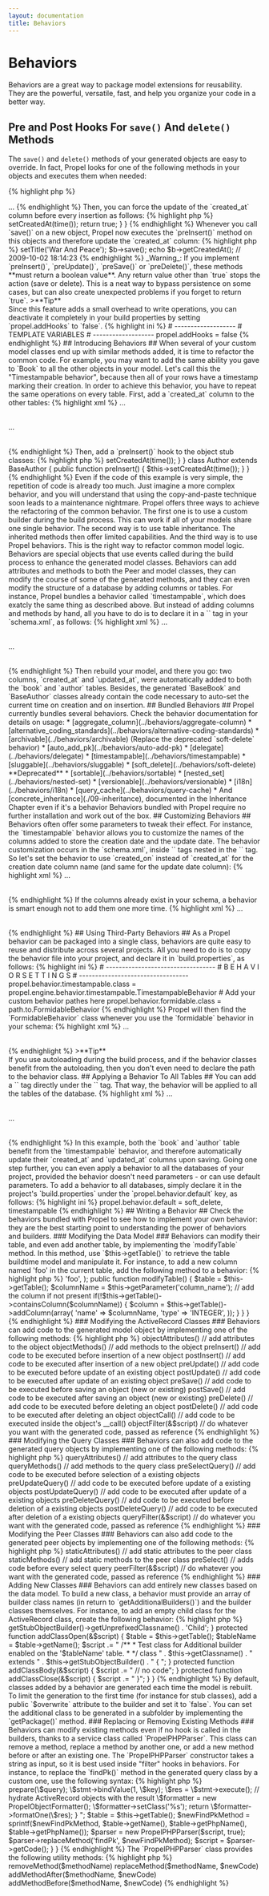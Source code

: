 ```yaml
---
layout: documentation
title: Behaviors
---
```



# Behaviors #

Behaviors are a great way to package model extensions for reusability. They are the powerful, versatile, fast, and help you organize your code in a better way.

## Pre and Post Hooks For `save()` And `delete()` Methods ##

The `save()` and `delete()` methods of your generated objects are easy to override. In fact, Propel looks for one of the following methods in your objects and executes them when needed:

{% highlight php %}
<?php
// save() hooks
preInsert()            // code executed before insertion of a new object
postInsert()           // code executed after insertion of a new object
preUpdate()            // code executed before update of an existing object
postUpdate()           // code executed after update of an existing object
preSave()              // code executed before saving an object (new or existing)
postSave()             // code executed after saving an object (new or existing)
// delete() hooks
preDelete()            // code executed before deleting an object
postDelete()           // code executed after deleting an object
{% endhighlight %}

For example, you may want to keep track of the creation date of every row in the `book` table. In order to achieve this behavior, you can add a `created_at` column to the table in `schema.xml`:

{% highlight xml %}
<table name="book">
  ...
  <column name="created_at" type="timestamp" />
</table>
{% endhighlight %}

Then, you can force the update of the `created_at` column before every insertion as follows:

{% highlight php %}
<?php
class Book extends BaseBook
{
  public function preInsert(PropelPDO $con = null)
  {
    $this->setCreatedAt(time());
    return true;
  }
}
{% endhighlight %}

Whenever you call `save()` on a new object, Propel now executes the `preInsert()` method on this objects and therefore update the `created_at` column:

{% highlight php %}
<?php
$b = new Book();
$b->setTitle('War And Peace');
$b->save();
echo $b->getCreatedAt(); // 2009-10-02 18:14:23
{% endhighlight %}

_Warning_: If you implement `preInsert()`, `preUpdate()`, `preSave()` or `preDelete()`, these methods **must return a boolean value**. Any return value other than `true` stops the action (save or delete). This is a neat way to bypass persistence on some cases, but can also create unexpected problems if you forget to return `true`.

>**Tip**<br />Since this feature adds a small overhead to write operations, you can deactivate it completely in your build properties by setting `propel.addHooks` to `false`.

{% highlight ini %}
# -------------------
#  TEMPLATE VARIABLES
# -------------------
propel.addHooks = false
{% endhighlight %}

## Introducing Behaviors ##

When several of your custom model classes end up with similar methods added, it is time to refactor the common code.

For example, you may want to add the same ability you gave to `Book` to all the other objects in your model. Let's call this the "Timestampable behavior", because then all of your rows have a timestamp marking their creation. In order to achieve this behavior, you have to repeat the same operations on every table. First, add a `created_at` column to the other tables:

{% highlight xml %}
<table name="book">
  ...
  <column name="created_at" type="timestamp" />
</table>
<table name="author">
  ...
  <column name="created_at" type="timestamp" />
</table>
{% endhighlight %}

Then, add a `preInsert()` hook to the object stub classes:

{% highlight php %}
<?php
class Book extends BaseBook
{
  public function preInsert()
  {
    $this->setCreatedAt(time());
  }
}

class Author extends BaseAuthor
{
  public function preInsert()
  {
    $this->setCreatedAt(time());
  }
}
{% endhighlight %}

Even if the code of this example is very simple, the repetition of code is already too much. Just imagine a more complex behavior, and you will understand that using the copy-and-paste technique soon leads to a maintenance nightmare.

Propel offers three ways to achieve the refactoring of the common behavior. The first one is to use a custom builder during the build process. This can work if all of your models share one single behavior. The second way is to use table inheritance. The inherited methods then offer limited capabilities. And the third way is to use Propel behaviors. This is the right way to refactor common model logic.

Behaviors are special objects that use events called during the build process to enhance the generated model classes. Behaviors can add attributes and methods to both the Peer and model classes, they can modify the course of some of the generated methods, and they can even modify the structure of a database by adding columns or tables.

For instance, Propel bundles a behavior called `timestampable`, which does exatcly the same thing as described above. But instead of adding columns and methods by hand, all you have to do is to declare it in a `<behavior>` tag in your `schema.xml`, as follows:

{% highlight xml %}
<table name="book">
  ...
  <behavior name="timestampable" />
</table>
<table name="author">
  ...
  <behavior name="timestampable" />
</table>
{% endhighlight %}

Then rebuild your model, and there you go: two columns, `created_at` and `updated_at`, were automatically added to both the `book` and `author` tables. Besides, the generated `BaseBook` and `BaseAuthor` classes already contain the code necessary to auto-set the current time on creation and on insertion.

## Bundled Behaviors ##

Propel currently bundles several behaviors. Check the behavior documentation for details on usage:

* [aggregate_column](../behaviors/aggregate-column)
* [alternative_coding_standards](../behaviors/alternative-coding-standards)
* [archivable](../behaviors/archivable) (Replace the deprecated `soft-delete` behavior)
* [auto_add_pk](../behaviors/auto-add-pk)
* [delegate](../behaviors/delegate)
* [timestampable](../behaviors/timestampable)
* [sluggable](../behaviors/sluggable)
* [soft_delete](../behaviors/soft-delete) **Deprecated**
* [sortable](../behaviors/sortable)
* [nested_set](../behaviors/nested-set)
* [versionable](../behaviors/versionable)
* [i18n](../behaviors/i18n)
* [query_cache](../behaviors/query-cache)
* And [concrete_inheritance](./09-inheritance), documented in the Inheritance Chapter even if it's a behavior

Behaviors bundled with Propel require no further installation and work out of the box.

## Customizing Behaviors ##

Behaviors often offer some parameters to tweak their effect. For instance, the `timestampable` behavior allows you to customize the names of the columns added to store the creation date and the update date. The behavior customization occurs in the `schema.xml`, inside `<parameter>` tags nested in the `<behavior>` tag. So let's set the behavior to use `created_on` instead of `created_at` for the creation date column name (and same for the update date column):

{% highlight xml %}
<table name="book">
  ...
  <behavior name="timestampable">
    <parameter name="create_column" value="created_on" />
    <parameter name="update_column" value="updated_on" />
  </behavior>
</table>
{% endhighlight %}

If the columns already exist in your schema, a behavior is smart enough not to add them one more time.

{% highlight xml %}
<table name="book">
  ...
  <column name="created_on" type="timestamp" />
  <column name="updated_on" type="timestamp" />
  <behavior name="timestampable">
    <parameter name="create_column" value="created_on" />
    <parameter name="update_column" value="updated_on" />
  </behavior>
</table>
{% endhighlight %}

## Using Third-Party Behaviors ##

As a Propel behavior can be packaged into a single class, behaviors are quite easy to reuse and distribute across several projects. All you need to do is to copy the behavior file into your project, and declare it in `build.properties`, as follows:

{% highlight ini %}
# ----------------------------------
#  B E H A V I O R   S E T T I N G S
# ----------------------------------

propel.behavior.timestampable.class = propel.engine.behavior.timestampable.TimestampableBehavior
# Add your custom behavior pathes here
propel.behavior.formidable.class = path.to.FormidableBehavior
{% endhighlight %}

Propel will then find the `FormidableBehavior` class whenever you use the `formidable` behavior in your schema:

{% highlight xml %}
<table name="author">
  ...
  <behavior name="timestampable" />
  <behavior name="formidable" />
</table>
{% endhighlight %}

>**Tip**<br />If you use autoloading during the build process, and if the behavior classes benefit from the autoloading, then you don't even need to declare the path to the behavior class.

## Applying a Behavior To All Tables ##

You can add a `<behavior>` tag directly under the `<database>` tag. That way, the behavior will be applied to all the tables of the database.

{% highlight xml %}
<database name="propel">
  <behavior name="timestampable" />
  <table name="book">
    ...
  </table>
  <table name="author">
    ...
  </table>
</database>
{% endhighlight %}

In this example, both the `book` and `author` table benefit from the `timestampable` behavior, and therefore automatically update their `created_at` and `updated_at` columns upon saving.

Going one step further, you can even apply a behavior to all the databases of your project, provided the behavior doesn't need parameters - or can use default parameters. To add a behavior to all databases, simply declare it in the project's `build.properties` under the `propel.behavior.default` key, as follows:

{% highlight ini %}
propel.behavior.default = soft_delete, timestampable
{% endhighlight %}

## Writing a Behavior ##

Check the behaviors bundled with Propel to see how to implement your own behavior: they are the best starting point to understanding the power of behaviors and builders.

### Modifying the Data Model ###

Behaviors can modify their table, and even add another table, by implementing the `modifyTable` method. In this method, use `$this->getTable()` to retrieve the table buildtime model and manipulate it.

For instance, to add a new column named 'foo' in the current table, add the following method to a behavior:

{% highlight php %}
<?php
class MyBehavior extends Behavior
{
  // default parameters value
  protected $parameters = array(
    'column_name' => 'foo',
  );

  public function modifyTable()
  {
    $table = $this->getTable();
    $columnName = $this->getParameter('column_name');
    // add the column if not present
    if(!$this->getTable()->containsColumn($columnName)) {
      $column = $this->getTable()->addColumn(array(
        'name'    => $columnName,
        'type'    => 'INTEGER',
      ));
    }
  }
}
{% endhighlight %}

### Modifying the ActiveRecord Classes ###

Behaviors can add code to the generated model object by implementing one of the following methods:

{% highlight php %}
objectAttributes()     // add attributes to the object
objectMethods()        // add methods to the object
preInsert()            // add code to be executed before insertion of a new object
postInsert()           // add code to be executed after  insertion of a new object
preUpdate()            // add code to be executed before update of an existing object
postUpdate()           // add code to be executed after  update of an existing object
preSave()              // add code to be executed before saving an object (new or existing)
postSave()             // add code to be executed after  saving an object (new or existing)
preDelete()            // add code to be executed before deleting an object
postDelete()           // add code to be executed after  deleting an object
objectCall()           // add code to be executed inside the object's __call()
objectFilter(&$script) // do whatever you want with the generated code, passed as reference
{% endhighlight %}

### Modifying the Query Classes ###

Behaviors can also add code to the generated query objects by implementing one of the following methods:

{% highlight php %}
queryAttributes()     // add attributes to the query class
queryMethods()        // add methods to the query class
preSelectQuery()      // add code to be executed before selection of a existing objects
preUpdateQuery()      // add code to be executed before update of a existing objects
postUpdateQuery()     // add code to be executed after  update of a existing objects
preDeleteQuery()      // add code to be executed before deletion of a existing objects
postDeleteQuery()     // add code to be executed after  deletion of a existing objects
queryFilter(&$script) // do whatever you want with the generated code, passed as reference
{% endhighlight %}

### Modifying the Peer Classes ###

Behaviors can also add code to the generated peer objects by implementing one of the following methods:

{% highlight php %}
staticAttributes()   // add static attributes to the peer class
staticMethods()      // add static methods to the peer class
preSelect()          // adds code before every select query
peerFilter(&$script) // do whatever you want with the generated code, passed as reference
{% endhighlight %}

### Adding New Classes ###

Behaviors can add entirely new classes based on the data model. To build a new class, a behavior must provide an array of builder class names (in return to `getAdditionalBuilders()`) and the builder classes themselves.

For instance, to add an empty child class for the ActiveRecord class, create the following behavior:

{% highlight php %}
<?php
require_once 'AddChildBehaviorBuilder.php';

class AddChildBehavior extends Behavior
{
	protected $additionalBuilders = array('AddChildBehaviorBuilder');
}
{% endhighlight %}

Next, write a builder extending the `OMBuilder` class, and implement the `getUnprefixedClassName()`, `addClassOpen()`, and `addClassBody()` methods:

{% highlight php %}
<?php
class AddChildBehaviorBuilder extends OMBuilder
{

	public function getUnprefixedClassname()
	{
		return $this->getStubObjectBuilder()->getUnprefixedClassname() . 'Child';
	}

	protected function addClassOpen(&$script)
	{
		$table = $this->getTable();
		$tableName = $table->getName();
		$script .= "
/**
 * Test class for Additional builder enabled on the '$tableName' table.
 *
 */
class " . $this->getClassname() . " extends " . $this->getStubObjectBuilder() . "
{
";
	}

	protected function addClassBody(&$script)
	{
		$script .= "  // no code";
	}

	protected function addClassClose(&$script)
	{
		$script .= "
}";
	}
}
{% endhighlight %}

By default, classes added by a behavior are generated each time the model is rebuilt. To limit the generation to the first time (for instance for stub classes), add a public `$overwrite` attribute to the builder and set it to `false`.

You can set the additional class to be generated in a subfolder by implementing the `getPackage()` method.

### Replacing or Removing Existing Methods ###

Behaviors can modify existing methods even if no hook is called in the builders, thanks to a service class called `PropelPHPParser`. This class can remove a method, replace a method by another one, or add a new method before or after an existing one.

The `PropelPHPParser` constructor takes a string as input, so it is best used inside "filter" hooks in behaviors. For instance, to replace the `findPk()` method in the generated query class by a custom one, use the following syntax:

{% highlight php %}
<?php
class FastPkFindBehavior extends Behavior
{
	public function queryFilter(&$script)
	{
	  $newFindPkMethod = "
public function findPk(\$key, \$con = null)
{
  \$query = 'SELECT * from `%s` WHERE id = ?';
  if (null ### \$con) {
    \$con = Propel::getConnection(%sPeer::DATABASE_NAME);
  }
  \$stmt = \$con->prepare(\$query);
  \$stmt->bindValue(1, \$key);
  \$res = \$stmt->execute();
  // hydrate ActiveRecord objects with the result
  \$formatter = new PropelObjectFormatter();
  \$formatter->setClass('%s');
  return \$formatter->formatOne(\$res);
}
";
    $table = $this->getTable();
    $newFindPkMethod = sprintf($newFindPkMethod, $table->getName(), $table->getPhpName(), $table->getPhpName());
    $parser = new PropelPHPParser($script, true);
    $parser->replaceMethod('findPk', $newFindPkMethod);
    $script = $parser->getCode();
  }
}
{% endhighlight %}

The `PropelPHPParser` class provides the following utility methods:

{% highlight php %}
removeMethod($methodName)
replaceMethod($methodName, $newCode)
addMethodAfter($methodName, $newCode)
addMethodBefore($methodName, $newCode)
{% endhighlight %}
